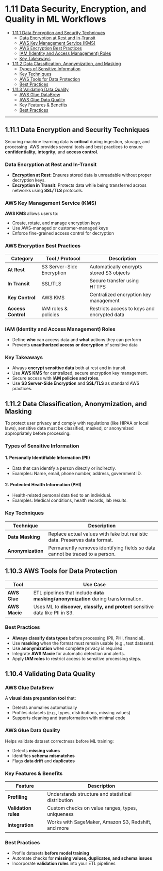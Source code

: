 
# 1.11 Data Security, Encryption, and Quality in ML Workflows

- [1.11.1 Data Encryption and Security Techniques](#1111-data-encryption-and-security-techniques)
  - [Data Encryption at Rest and In-Transit](#data-encryption-at-rest-and-in-transit)
  - [AWS Key Management Service (KMS)](#aws-key-management-service-kms)
  - [AWS Encryption Best Practices](#aws-encryption-best-practices)
  - [IAM (Identity and Access Management) Roles](#iam-identity-and-access-management-roles)
  - [Key Takeaways](#key-takeaways)
- [1.11.2 Data Classification, Anonymization, and Masking](#1112-data-classification-anonymization-and-masking)
  - [Types of Sensitive Information](#types-of-sensitive-information)
  - [Key Techniques](#key-techniques)
  - [AWS Tools for Data Protection](#aws-tools-for-data-protection)
  - [Best Practices](#best-practices)
- [1.11.3 Validating Data Quality](#1104-validating-data-quality)
  - [AWS Glue DataBrew](#aws-glue-databrew)
  - [AWS Glue Data Quality](#aws-glue-data-quality)
  - [Key Features & Benefits](#key-features--benefits)
  - [Best Practices](#best-practices)

---

## 1.11.1 Data Encryption and Security Techniques

Securing machine learning data is **critical** during ingestion, storage, and processing. AWS provides several tools and best practices to ensure **confidentiality**, **integrity**, and **access control**.

### Data Encryption at Rest and In-Transit

- **Encryption at Rest**: Ensures stored data is unreadable without proper decryption keys.
- **Encryption in Transit**: Protects data while being transferred across networks using **SSL/TLS** protocols.

### AWS Key Management Service (KMS)

**AWS KMS** allows users to:
- Create, rotate, and manage encryption keys
- Use AWS-managed or customer-managed keys
- Enforce fine-grained access control for decryption

### AWS Encryption Best Practices

| Category         | Tool / Protocol             | Description                                  |
|------------------|-----------------------------|----------------------------------------------|
| **At Rest**       | S3 Server-Side Encryption    | Automatically encrypts stored S3 objects     |
| **In Transit**    | SSL/TLS                     | Secure transfer using HTTPS                  |
| **Key Control**   | AWS KMS                     | Centralized encryption key management        |
| **Access Control**| IAM roles & policies        | Restricts access to keys and encrypted data  |

### IAM (Identity and Access Management) Roles

- Define **who** can access data and **what** actions they can perform
- Prevents **unauthorized access or decryption** of sensitive data

### Key Takeaways

- Always **encrypt sensitive data** both at rest and in transit.
- Use **AWS KMS** for centralized, secure encryption key management.
- Secure access with **IAM policies and roles**.
- Use **S3 Server-Side Encryption** and **SSL/TLS** as standard AWS practices.

## 1.11.2 Data Classification, Anonymization, and Masking

To protect user privacy and comply with regulations (like HIPAA or local laws), sensitive data must be classified, masked, or anonymized appropriately before processing.

### Types of Sensitive Information

#### 1. **Personally Identifiable Information (PII)**
- Data that can identify a person directly or indirectly.
- Examples: Name, email, phone number, address, government ID.

#### 2. **Protected Health Information (PHI)**
- Health-related personal data tied to an individual.
- Examples: Medical conditions, health records, lab results.

### Key Techniques

| Technique        | Description                                                                 |
|------------------|------------------------------------------------------------------------------|
| **Data Masking** | Replace actual values with fake but realistic data. Preserves data format.  |
| **Anonymization**| Permanently removes identifying fields so data cannot be traced to a person. |

## 1.10.3 AWS Tools for Data Protection

| Tool         | Use Case                                                                          |
|--------------|------------------------------------------------------------------------------------|
| **AWS Glue** | ETL pipelines that include **data masking/anonymization** during transformation.  |
| **AWS Macie**| Uses ML to **discover, classify, and protect** sensitive data like PII in S3.     |

### Best Practices

- **Always classify data types** before processing (PII, PHI, financial).
- Use **masking** when the format must remain usable (e.g., test datasets).
- Use **anonymization** when complete privacy is required.
- Integrate **AWS Macie** for automatic detection and alerts.
- Apply **IAM roles** to restrict access to sensitive processing steps.

## 1.10.4 Validating Data Quality

### AWS Glue DataBrew

A **visual data preparation tool** that:
- Detects anomalies automatically
- Profiles datasets (e.g., types, distributions, missing values)
- Supports cleaning and transformation with minimal code

### AWS Glue Data Quality

Helps validate dataset correctness before ML training:
- Detects **missing values**
- Identifies **schema mismatches**
- Flags **data drift** and **duplicates**

### Key Features & Benefits

| Feature | Description |
|--------|-------------|
| **Profiling** | Understands structure and statistical distribution |
| **Validation rules** | Custom checks on value ranges, types, uniqueness |
| **Integration** | Works with SageMaker, Amazon S3, Redshift, and more |

### Best Practices

- Profile datasets **before model training**
- Automate checks for **missing values, duplicates, and schema issues**
- Incorporate **validation rules** into your ETL pipelines

